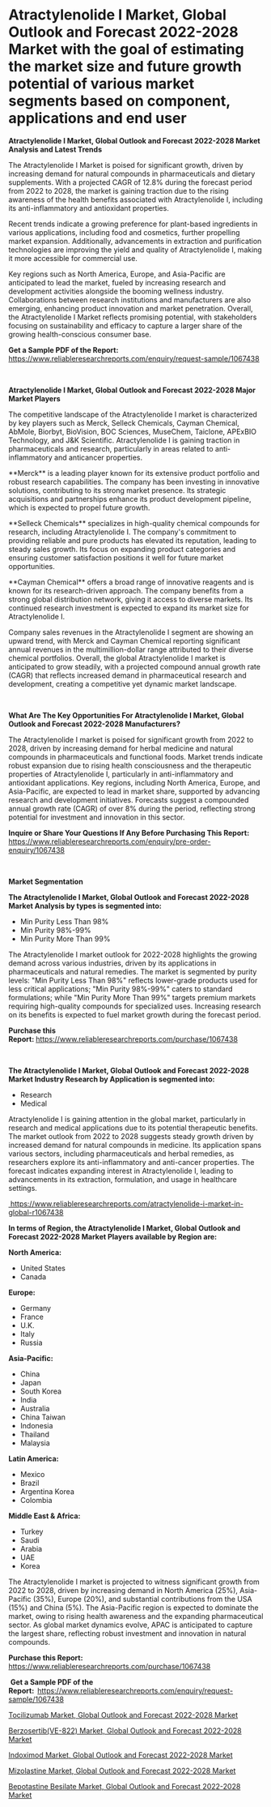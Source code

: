 <p><h1>Atractylenolide I Market, Global Outlook and Forecast 2022-2028 Market with the goal of estimating the market size and future growth potential of various market segments based on component, applications and end user</h1></p><p><strong>Atractylenolide I Market, Global Outlook and Forecast 2022-2028 Market Analysis and Latest Trends</strong></p>
<p><p>The Atractylenolide I Market is poised for significant growth, driven by increasing demand for natural compounds in pharmaceuticals and dietary supplements. With a projected CAGR of 12.8% during the forecast period from 2022 to 2028, the market is gaining traction due to the rising awareness of the health benefits associated with Atractylenolide I, including its anti-inflammatory and antioxidant properties. </p><p>Recent trends indicate a growing preference for plant-based ingredients in various applications, including food and cosmetics, further propelling market expansion. Additionally, advancements in extraction and purification technologies are improving the yield and quality of Atractylenolide I, making it more accessible for commercial use. </p><p>Key regions such as North America, Europe, and Asia-Pacific are anticipated to lead the market, fueled by increasing research and development activities alongside the booming wellness industry. Collaborations between research institutions and manufacturers are also emerging, enhancing product innovation and market penetration. Overall, the Atractylenolide I Market reflects promising potential, with stakeholders focusing on sustainability and efficacy to capture a larger share of the growing health-conscious consumer base.</p></p>
<p><strong>Get a Sample PDF of the Report:&nbsp;</strong> <a href="https://www.reliableresearchreports.com/enquiry/request-sample/1067438?utm_campaign=114&utm_medium=2&utm_source=Github&utm_content=ia&utm_term=21032025&utm_id=atractylenolide-i-market-global-outlook-and-forecast-2022-2028">https://www.reliableresearchreports.com/enquiry/request-sample/1067438</a></p>
<p>&nbsp;</p>
<p><strong>Atractylenolide I Market, Global Outlook and Forecast 2022-2028 Major Market Players</strong></p>
<p><p>The competitive landscape of the Atractylenolide I market is characterized by key players such as Merck, Selleck Chemicals, Cayman Chemical, AbMole, Biorbyt, BioVision, BOC Sciences, MuseChem, Taiclone, APExBIO Technology, and J&K Scientific. Atractylenolide I is gaining traction in pharmaceuticals and research, particularly in areas related to anti-inflammatory and anticancer properties.</p><p>**Merck** is a leading player known for its extensive product portfolio and robust research capabilities. The company has been investing in innovative solutions, contributing to its strong market presence. Its strategic acquisitions and partnerships enhance its product development pipeline, which is expected to propel future growth.</p><p>**Selleck Chemicals** specializes in high-quality chemical compounds for research, including Atractylenolide I. The company's commitment to providing reliable and pure products has elevated its reputation, leading to steady sales growth. Its focus on expanding product categories and ensuring customer satisfaction positions it well for future market opportunities.</p><p>**Cayman Chemical** offers a broad range of innovative reagents and is known for its research-driven approach. The company benefits from a strong global distribution network, giving it access to diverse markets. Its continued research investment is expected to expand its market size for Atractylenolide I.</p><p>Company sales revenues in the Atractylenolide I segment are showing an upward trend, with Merck and Cayman Chemical reporting significant annual revenues in the multimillion-dollar range attributed to their diverse chemical portfolios. Overall, the global Atractylenolide I market is anticipated to grow steadily, with a projected compound annual growth rate (CAGR) that reflects increased demand in pharmaceutical research and development, creating a competitive yet dynamic market landscape.</p></p>
<p>&nbsp;</p>
<p><strong>What Are The Key Opportunities For Atractylenolide I Market, Global Outlook and Forecast 2022-2028 Manufacturers?</strong></p>
<p><p>The Atractylenolide I market is poised for significant growth from 2022 to 2028, driven by increasing demand for herbal medicine and natural compounds in pharmaceuticals and functional foods. Market trends indicate robust expansion due to rising health consciousness and the therapeutic properties of Atractylenolide I, particularly in anti-inflammatory and antioxidant applications. Key regions, including North America, Europe, and Asia-Pacific, are expected to lead in market share, supported by advancing research and development initiatives. Forecasts suggest a compounded annual growth rate (CAGR) of over 8% during the period, reflecting strong potential for investment and innovation in this sector.</p></p>
<p><strong>Inquire or Share Your Questions If Any Before Purchasing This Report:</strong> <a href="https://www.reliableresearchreports.com/enquiry/pre-order-enquiry/1067438?utm_campaign=114&utm_medium=2&utm_source=Github&utm_content=ia&utm_term=21032025&utm_id=atractylenolide-i-market-global-outlook-and-forecast-2022-2028">https://www.reliableresearchreports.com/enquiry/pre-order-enquiry/1067438</a></p>
<p>&nbsp;</p>
<p><strong>Market Segmentation</strong></p>
<p><strong>The Atractylenolide I Market, Global Outlook and Forecast 2022-2028 Market Analysis by types is segmented into:</strong></p>
<p><ul><li>Min Purity Less Than 98%</li><li>Min Purity 98%-99%</li><li>Min Purity More Than 99%</li></ul></p>
<p><p>The Atractylenolide I market outlook for 2022-2028 highlights the growing demand across various industries, driven by its applications in pharmaceuticals and natural remedies. The market is segmented by purity levels: "Min Purity Less Than 98%" reflects lower-grade products used for less critical applications; "Min Purity 98%-99%" caters to standard formulations; while "Min Purity More Than 99%" targets premium markets requiring high-quality compounds for specialized uses. Increasing research on its benefits is expected to fuel market growth during the forecast period.</p></p>
<p><strong>Purchase this Report:&nbsp;</strong><a href="https://www.reliableresearchreports.com/purchase/1067438?utm_campaign=114&utm_medium=2&utm_source=Github&utm_content=ia&utm_term=21032025&utm_id=atractylenolide-i-market-global-outlook-and-forecast-2022-2028">https://www.reliableresearchreports.com/purchase/1067438</a></p>
<p>&nbsp;</p>
<p><strong>The Atractylenolide I Market, Global Outlook and Forecast 2022-2028 Market Industry Research by Application is segmented into:</strong></p>
<p><ul><li>Research</li><li>Medical</li></ul></p>
<p><p>Atractylenolide I is gaining attention in the global market, particularly in research and medical applications due to its potential therapeutic benefits. The market outlook from 2022 to 2028 suggests steady growth driven by increased demand for natural compounds in medicine. Its application spans various sectors, including pharmaceuticals and herbal remedies, as researchers explore its anti-inflammatory and anti-cancer properties. The forecast indicates expanding interest in Atractylenolide I, leading to advancements in its extraction, formulation, and usage in healthcare settings.</p></p>
<p><a href="https://www.reliableresearchreports.com/atractylenolide-i-market-in-global-r1067438?utm_campaign=114&utm_medium=2&utm_source=Github&utm_content=ia&utm_term=21032025&utm_id=atractylenolide-i-market-global-outlook-and-forecast-2022-2028">&nbsp;https://www.reliableresearchreports.com/atractylenolide-i-market-in-global-r1067438</a></p>
<p><strong>In terms of Region, the Atractylenolide I Market, Global Outlook and Forecast 2022-2028 Market Players available by Region are:</strong></p>
<p>
    <p> <strong> North America: </strong>
        <ul>
            <li>United States</li>
            <li>Canada</li>
        </ul>
        </p> 
    <p> <strong> Europe: </strong>
        <ul>
            <li>Germany</li>
            <li>France</li>
            <li>U.K.</li>
            <li>Italy</li>
            <li>Russia</li>
        </ul>
        </p> 
    <p> <strong> Asia-Pacific: </strong>
        <ul>
            <li>China</li>
            <li>Japan</li>
            <li>South Korea</li>
            <li>India</li>
            <li>Australia</li>
            <li>China Taiwan</li>
            <li>Indonesia</li>
            <li>Thailand</li>
            <li>Malaysia</li>
        </ul>
        </p> 
    <p> <strong> Latin America: </strong>
        <ul>
            <li>Mexico</li>
            <li>Brazil</li>
            <li>Argentina Korea</li>
            <li>Colombia</li>
        </ul>
        </p> 
    <p> <strong> Middle East & Africa: </strong>
        <ul>
            <li>Turkey</li>
            <li>Saudi</li>
            <li>Arabia</li>
            <li>UAE</li>
            <li>Korea</li>
        </ul>
    </p>
    </p>
<p><p>The Atractylenolide I market is projected to witness significant growth from 2022 to 2028, driven by increasing demand in North America (25%), Asia-Pacific (35%), Europe (20%), and substantial contributions from the USA (15%) and China (5%). The Asia-Pacific region is expected to dominate the market, owing to rising health awareness and the expanding pharmaceutical sector. As global market dynamics evolve, APAC is anticipated to capture the largest share, reflecting robust investment and innovation in natural compounds.</p></p>
<p><strong>Purchase this Report: </strong><a href="https://www.reliableresearchreports.com/purchase/1067438?utm_campaign=114&utm_medium=2&utm_source=Github&utm_content=ia&utm_term=21032025&utm_id=atractylenolide-i-market-global-outlook-and-forecast-2022-2028">https://www.reliableresearchreports.com/purchase/1067438</a></p>
<p>&nbsp;<strong>Get a Sample PDF of the Report:&nbsp;&nbsp;</strong><a href="https://www.reliableresearchreports.com/enquiry/request-sample/1067438?utm_campaign=114&utm_medium=2&utm_source=Github&utm_content=ia&utm_term=21032025&utm_id=atractylenolide-i-market-global-outlook-and-forecast-2022-2028">https://www.reliableresearchreports.com/enquiry/request-sample/1067438</a></p>
<p><strong></strong></p>
<p><p><a href="https://github.com/trossdushi7u/Market-Research-Report-List-1/blob/main/tocilizumab-market-global-outlook-and-forecast-2022-2028-market.md?utm_campaign=114&utm_medium=2&utm_source=Github&utm_content=ia&utm_term=21032025&utm_id=atractylenolide-i-market-global-outlook-and-forecast-2022-2028">Tocilizumab Market, Global Outlook and Forecast 2022-2028 Market</a></p><p><a href="https://github.com/jhoonatsev/Market-Research-Report-List-1/blob/main/berzosertibve-822-market-global-outlook-and-forecast-2022-2028-market.md?utm_campaign=114&utm_medium=2&utm_source=Github&utm_content=ia&utm_term=21032025&utm_id=atractylenolide-i-market-global-outlook-and-forecast-2022-2028">Berzosertib(VE-822) Market, Global Outlook and Forecast 2022-2028 Market</a></p><p><a href="https://github.com/abuegalawixo/Market-Research-Report-List-1/blob/main/indoximod-market-global-outlook-and-forecast-2022-2028-market.md?utm_campaign=114&utm_medium=2&utm_source=Github&utm_content=ia&utm_term=21032025&utm_id=atractylenolide-i-market-global-outlook-and-forecast-2022-2028">Indoximod Market, Global Outlook and Forecast 2022-2028 Market</a></p><p><a href="https://github.com/kirstejuvet/Market-Research-Report-List-1/blob/main/mizolastine-market-global-outlook-and-forecast-2022-2028-market.md?utm_campaign=114&utm_medium=2&utm_source=Github&utm_content=ia&utm_term=21032025&utm_id=atractylenolide-i-market-global-outlook-and-forecast-2022-2028">Mizolastine Market, Global Outlook and Forecast 2022-2028 Market</a></p><p><a href="https://github.com/godutetraeva/Market-Research-Report-List-1/blob/main/bepotastine-besilate-market-global-outlook-and-forecast-2022-2028-market.md?utm_campaign=114&utm_medium=2&utm_source=Github&utm_content=ia&utm_term=21032025&utm_id=atractylenolide-i-market-global-outlook-and-forecast-2022-2028">Bepotastine Besilate Market, Global Outlook and Forecast 2022-2028 Market</a></p></p>